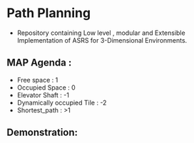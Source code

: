 # Path Planning 
- Repository containing Low level , modular and Extensible Implementation of ASRS for 3-Dimensional Environments.

## MAP Agenda : 
- Free space : 1
- Occupied Space : 0
- Elevator Shaft : -1 
- Dynamically occupied Tile : -2
- Shortest_path : >1

## Demonstration: 
